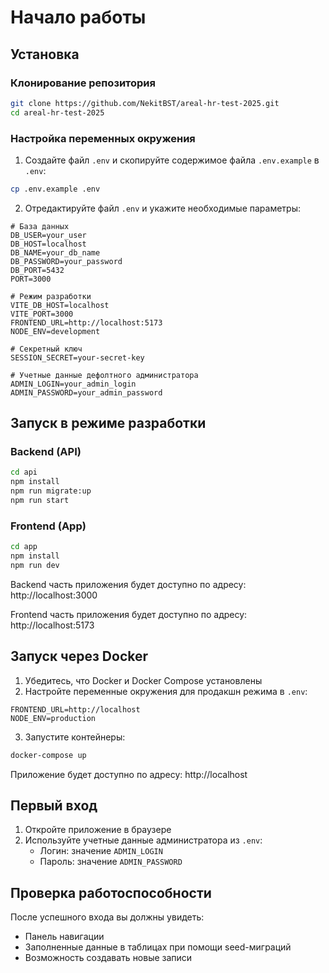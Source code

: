 # Начало работы

## Установка

### Клонирование репозитория

```bash
git clone https://github.com/NekitBST/areal-hr-test-2025.git
cd areal-hr-test-2025
```

### Настройка переменных окружения

1. Cоздайте файл `.env` и скопируйте содержимое файла `.env.example` в `.env`:
```bash
cp .env.example .env
```

2. Отредактируйте файл `.env` и укажите необходимые параметры:

```env
# База данных
DB_USER=your_user
DB_HOST=localhost
DB_NAME=your_db_name
DB_PASSWORD=your_password
DB_PORT=5432
PORT=3000

# Режим разработки
VITE_DB_HOST=localhost
VITE_PORT=3000
FRONTEND_URL=http://localhost:5173
NODE_ENV=development

# Секретный ключ
SESSION_SECRET=your-secret-key

# Учетные данные дефолтного администратора
ADMIN_LOGIN=your_admin_login
ADMIN_PASSWORD=your_admin_password
```

## Запуск в режиме разработки

### Backend (API)

```bash
cd api
npm install
npm run migrate:up
npm run start
```

### Frontend (App)

```bash
cd app
npm install
npm run dev
```
Backend часть приложения будет доступно по адресу: http://localhost:3000

Frontend часть приложения будет доступно по адресу: http://localhost:5173

## Запуск через Docker

1. Убедитесь, что Docker и Docker Compose установлены
2. Настройте переменные окружения для продакшн режима в `.env`:
```env
FRONTEND_URL=http://localhost
NODE_ENV=production
```
3. Запустите контейнеры:

```bash
docker-compose up
```

Приложение будет доступно по адресу: http://localhost

## Первый вход

1. Откройте приложение в браузере
2. Используйте учетные данные администратора из `.env`:
   - Логин: значение `ADMIN_LOGIN`
   - Пароль: значение `ADMIN_PASSWORD`

## Проверка работоспособности

После успешного входа вы должны увидеть:
- Панель навигации
- Заполненные данные в таблицах при помощи seed-миграций
- Возможность создавать новые записи
